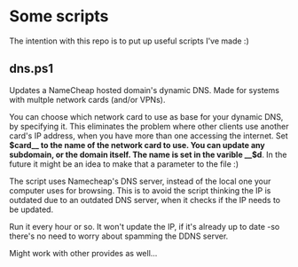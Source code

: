 # Some scripts
The intention with this repo is to put up useful scripts I've made :)

## dns.ps1
Updates a NameCheap hosted domain's dynamic DNS. 
Made for systems with multple network cards (and/or VPNs). 

You can choose which network card to use as base for your dynamic DNS, by specifying it. This eliminates the problem where other clients use another card's IP address, when you have more than one accessing the internet.
Set __$card__ to the name of the network card to use. You can update any subdomain, or the domain itself. The name is set in the varible __$d__. In the future it might be an idea to make that a parameter to the file :)

The script uses Namecheap's DNS server, instead of the local one your computer uses for browsing. This is to avoid the script thinking the IP is outdated due to an outdated DNS server, when it checks if the IP needs to be updated.

Run it every hour or so. It won't update the IP, if it's already up to date -so there's no need to worry about spamming the DDNS server.

Might work with other provides as well...
